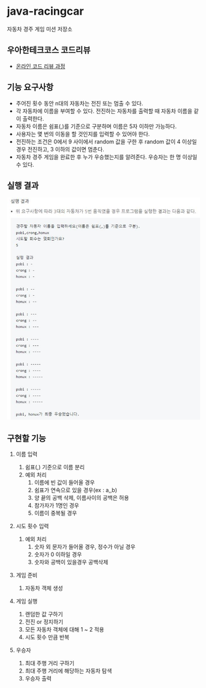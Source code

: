 # java-racingcar
자동차 경주 게임 미션 저장소

## 우아한테크코스 코드리뷰
* [온라인 코드 리뷰 과정](https://github.com/woowacourse/woowacourse-docs/blob/master/maincourse/README.md)

## 기능 요구사항
- 주어진 횟수 동안 n대의 자동차는 전진 또는 멈출 수 있다.
- 각 자동차에 이름을 부여할 수 있다. 전진하는 자동차를 출력할 때 자동차 이름을 같이 출력한다.
- 자동차 이름은 쉼표(,)를 기준으로 구분하며 이름은 5자 이하만 가능하다.
- 사용자는 몇 번의 이동을 할 것인지를 입력할 수 있어야 한다.
- 전진하는 조건은 0에서 9 사이에서 random 값을 구한 후 random 값이 4 이상일 경우 전진하고, 3 이하의 값이면 멈춘다.
- 자동차 경주 게임을 완료한 후 누가 우승했는지를 알려준다. 우승자는 한 명 이상일 수 있다.

## 실행 결과
![racingcar-1](./racingcar-1.jpg)

## 구현할 기능
1. 이름 입력
    1. 쉼표(,) 기준으로 이름 분리
    2. 예외 처리
        1. 이름에 빈 값이 들어올 경우
        2. 쉼표가 연속으로 있을 경우(ex : a,,b)
        3. 양 끝의 공백 삭제, 이름사이의 공백은 허용
        4. 참가자가 1명인 경우
        5. 이름이 중복될 경우
    
2. 시도 횟수 입력
    1. 예외 처리
        1. 숫자 외 문자가 들어올 경우, 정수가 아닐 경우
        2. 숫자가 0 이하일 경우
        3. 숫자와 공백이 있을경우 공백삭제
            
3. 게임 준비
    1. 자동차 객체 생성
    
4. 게임 실행
    1. 랜덤한 값 구하기
    2. 전진 or 정지하기
    3. 모든 자동차 객체에 대해 1 ~ 2 적용
    4. 시도 횟수 만큼 반복
    
5. 우승자
    1. 최대 주행 거리 구하기
    2. 최대 주행 거리에 해당하는 자동차 탐색
    3. 우승자 출력
